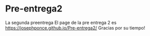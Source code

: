 # Pre-entrega2
La segunda preentrega
El page de la pre entrega 2 es https://josephponce.github.io/Pre-entrega2/ 
Gracias por su tiempo!

